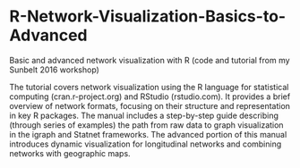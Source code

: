 # R-Network-Visualization-Basics-to-Advanced

Basic and advanced network visualization with R 
(code and tutorial from my Sunbelt 2016 workshop)

The tutorial covers network visualization using the R language for statistical computing (cran.r-project.org) and RStudio (rstudio.com). It provides a brief overview of network formats, focusing on their structure and representation in key R packages. The manual includes a step-by-step guide describing (through series of examples) the path from raw data to graph visualization in the igraph and Statnet frameworks. The advanced portion of this manual introduces dynamic visualization for longitudinal networks and combining networks with geographic maps.
